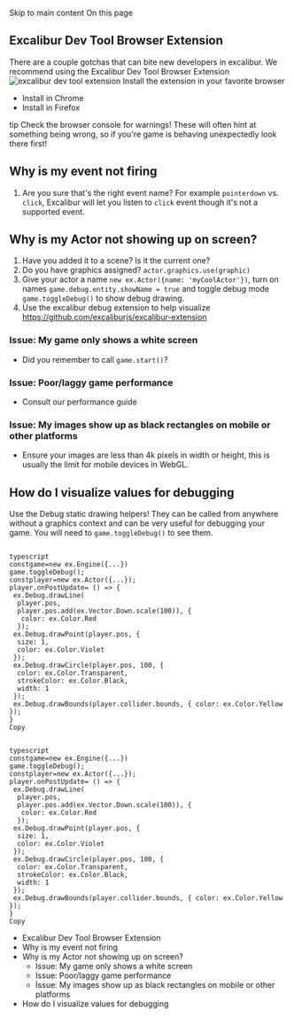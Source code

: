 Skip to main content
On this page
## Excalibur Dev Tool Browser Extension​
There are a couple gotchas that can bite new developers in excalibur. We recommend using the Excalibur Dev Tool Browser Extension
![excalibur dev tool extension](https://excaliburjs.com/assets/images/extension-e8d365522d2ddcb3716f4321f14c0a44.gif)
Install the extension in your favorite browser
  * Install in Chrome
  * Install in Firefox


tip
Check the browser console for warnings! These will often hint at something being wrong, so if you're game is behaving unexpectedly look there first!
## Why is my event not firing​
  1. Are you sure that's the right event name? For example `pointerdown` vs. `click`, Excalibur will let you listen to `click` event though it's not a supported event.


## Why is my Actor not showing up on screen?​
  1. Have you added it to a scene? Is it the current one?
  2. Do you have graphics assigned? `actor.graphics.use(graphic)`
  3. Give your actor a name `new ex.Actor({name: 'myCoolActor'})`, turn on names `game.debug.entity.showName = true` and toggle debug mode `game.toggleDebug()` to show debug drawing.
  4. Use the excalibur debug extension to help visualize https://github.com/excaliburjs/excalibur-extension


### Issue: My game only shows a white screen​
  * Did you remember to call `game.start()`?


### Issue: Poor/laggy game performance​
  * Consult our performance guide


### Issue: My images show up as black rectangles on mobile or other platforms​
  * Ensure your images are less than 4k pixels in width or height, this is usually the limit for mobile devices in WebGL.


## How do I visualize values for debugging​
Use the Debug static drawing helpers! They can be called from anywhere without a graphics context and can be very useful for debugging your game. You will need to `game.toggleDebug()` to see them.
```

typescript
constgame=new ex.Engine({...})
game.toggleDebug();
constplayer=new ex.Actor({...});
player.onPostUpdate= () => {
 ex.Debug.drawLine(
  player.pos,
  player.pos.add(ex.Vector.Down.scale(100)), {
   color: ex.Color.Red
  });
 ex.Debug.drawPoint(player.pos, {
  size: 1,
  color: ex.Color.Violet
 });
 ex.Debug.drawCircle(player.pos, 100, {
  color: ex.Color.Transparent,
  strokeColor: ex.Color.Black,
  width: 1
 });
 ex.Debug.drawBounds(player.collider.bounds, { color: ex.Color.Yellow });
}
Copy
```
```

typescript
constgame=new ex.Engine({...})
game.toggleDebug();
constplayer=new ex.Actor({...});
player.onPostUpdate= () => {
 ex.Debug.drawLine(
  player.pos,
  player.pos.add(ex.Vector.Down.scale(100)), {
   color: ex.Color.Red
  });
 ex.Debug.drawPoint(player.pos, {
  size: 1,
  color: ex.Color.Violet
 });
 ex.Debug.drawCircle(player.pos, 100, {
  color: ex.Color.Transparent,
  strokeColor: ex.Color.Black,
  width: 1
 });
 ex.Debug.drawBounds(player.collider.bounds, { color: ex.Color.Yellow });
}
Copy
```

  * Excalibur Dev Tool Browser Extension
  * Why is my event not firing
  * Why is my Actor not showing up on screen?
    * Issue: My game only shows a white screen
    * Issue: Poor/laggy game performance
    * Issue: My images show up as black rectangles on mobile or other platforms
  * How do I visualize values for debugging


